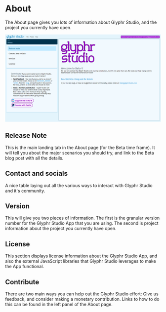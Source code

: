 # About

The About page gives you lots of information about Glyphr Studio, and the project you currently have open.

![About page](../img/page_about.png)

## Release Note
This is the main landing tab in the About page (for the Beta time frame). It will tell you about the major scenarios you should try, and link to the Beta blog post with all the details.

## Contact and socials
A nice table laying out all the various ways to interact with Glyphr Studio and it's community.

## Version
This will give you two pieces of information. The first is the granular version number for the Glyphr Studio App that you are using. The second is project information about the project you currently have open.

## License
This section displays license information about the Glyphr Studio App, and also the external JavaScript libraries that Glyphr Studio leverages to make the App functional.

## Contribute
There are two main ways you can help out the Glyphr Studio effort: Give us feedback, and consider making a monetary contribution. Links to how to do this can be found in the left panel of the About page.